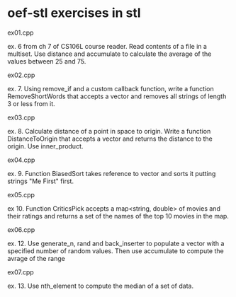 # oef-stl exercises in stl 

ex01.cpp

ex. 6 from ch 7 of CS106L course
reader. Read contents of a file in a multiset. Use distance and
accumulate to calculate the average of the values between 25 and 75.

ex02.cpp

ex. 7. Using remove_if and a custom callback function, write a function RemoveShortWords that
accepts a vector<string> and removes all strings of length 3 or less from it.

ex03.cpp

ex. 8. Calculate distance of a point in space to origin.  Write a function DistanceToOrigin that
accepts a vector<double> and returns the distance to the origin. Use inner_product.

ex04.cpp

ex. 9. Function BiasedSort takes reference to vector<string> and sorts it
putting strings "Me First" first.

ex05.cpp

ex 10. Function CriticsPick accepts a map<string, double> of movies and their
ratings and returns a set<string> of the names of the top 10 movies in the map.

ex06.cpp

ex. 12. Use generate_n, rand and back_inserter to populate a vector
with a specified number of random values. Then use accumulate to
compute the avrage of the range

ex07.cpp

ex. 13. Use nth_element to compute the median of a set of data.